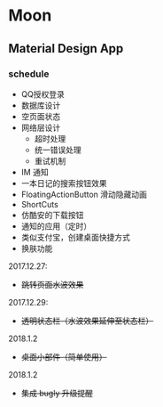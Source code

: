 # Moon

## Material Design App

### schedule

- QQ授权登录
- 数据库设计
- 空页面状态
- 网络层设计
    - 超时处理
    - 统一错误处理
    - 重试机制
- IM 通知
- 一本日记的搜索按钮效果
- FloatingActionButton 滑动隐藏动画
- ShortCuts
- 仿酷安的下载按钮
- 通知的应用（定时）
- 类似支付宝，创建桌面快捷方式
- 换肤功能

2017.12.27:

- ~~跳转页面水波效果~~

2017.12.29:

- ~~透明状态栏（水波效果延伸至状态栏）~~

2018.1.2

- ~~桌面小部件（简单使用）~~

2018.1.2

- ~~集成 bugly 升级提醒~~
